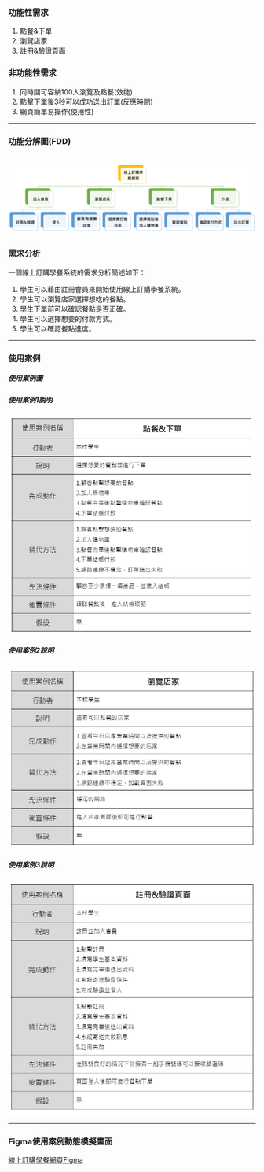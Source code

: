 ### 功能性需求
1. 點餐&下單
2. 瀏覽店家
3. 註冊&驗證頁面

### 非功能性需求
1. 同時間可容納100人瀏覽及點餐(效能)
2. 點擊下單後3秒可以成功送出訂單(反應時間)
3. 網頁簡單易操作(使用性)
---
### 功能分解圖(FDD)
![功能分解圖](FDD.png "功能分解圖")
---
### 需求分析

一個線上訂購學餐系統的需求分析簡述如下：
1. 學生可以藉由註冊會員來開始使用線上訂購學餐系統。
2. 學生可以瀏覽店家選擇想吃的餐點。
3. 學生下單前可以確認餐點是否正確。
4. 學生可以選擇想要的付款方式。
5. 學生可以確認餐點進度。
---
### 使用案例

##### 使用案例圖


##### 使用案例1說明

![使用案例圖](use_case1.jpg "使用案例圖")



##### 使用案例2說明

![使用案例圖](use_case2.jpg "使用案例圖")


##### 使用案例3說明

![使用案例圖](use_case3.jpg "使用案例圖")

---

### Figma使用案例動態模擬畫面

[線上訂購學餐網頁Figma](https://www.figma.com/proto/SAM2YY46bmE3JCnuClKv4O/%E9%BB%9E%E9%A4%90%E7%B3%BB%E7%B5%B1?node-id=8%3A9&scaling=scale-down&page-id=0%3A1&starting-point-node-id=8%3A9)
